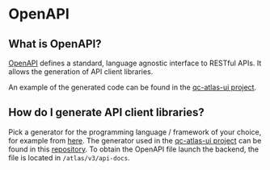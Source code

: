 # OpenAPI 

## What is OpenAPI?
[OpenAPI](https://swagger.io/specification/) defines a standard, language agnostic interface to RESTful APIs. It allows the generation of API client libraries.

An example of the generated code can be found in the [qc-atlas-ui project](https://github.com/PlanQK/qc-atlas-ui/tree/master/generated/api). 


## How do I generate API client libraries?
Pick a generator for the programming language / framework of your choice, for example from [here](https://github.com/OpenAPITools/openapi-generator).
The generator used in the [qc-atlas-ui project](https://github.com/PlanQK/qc-atlas-ui/tree/master/generated/api) can be found in this [repository](https://github.com/cyclosproject/ng-openapi-gen). 
To obtain the OpenAPI file launch the backend, the file is located in `/atlas/v3/api-docs`.